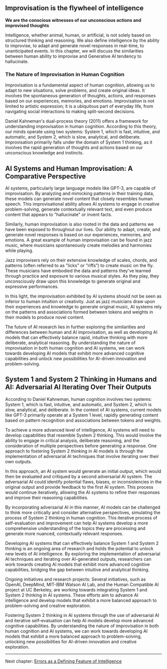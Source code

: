 ## Improvisation is the flywheel of intelligence

**We are the conscious witnesses of our unconscious actions and improvised thoughts**

Intelligence, whether animal, human, or artificial, is not solely based on structured thinking and reasoning. We also define intelligence by the ability to improvise, to adapt and generate novel responses in real-time, to unanticipated events. In this chapter, we will discuss the similarities between human ability to improvise and Generative AI tendency to hallucinate.

### The Nature of Improvisation in Human Cognition
Improvisation is a fundamental aspect of human cognition, allowing us to adapt to new situations, solve problems, and create original ideas. It involves the spontaneous generation of thoughts, actions, and responses based on our experiences, memories, and emotions. Improvisation is not limited to artistic expression; it is a ubiquitous part of everyday life, from navigating social interactions to making split-second decisions.

Daniel Kahneman's dual-process theory (2011) offers a framework for understanding improvisation in human cognition. According to this theory, our minds operate using two systems: System 1, which is fast, intuitive, and automatic, and System 2, which is slow, analytical, and deliberate. Improvisation primarily falls under the domain of System 1 thinking, as it involves the rapid generation of thoughts and actions based on our unconscious knowledge and instincts.

## AI Systems and Human Improvisation: A Comparative Perspective

AI systems, particularly large language models like GPT-3, are capable of improvisation. By analyzing and mimicking patterns in their training data, these models can generate novel content that closely resembles human speech. This improvisational ability allows AI systems to engage in creative problem-solving, generate contextually relevant text, and even produce content that appears to "hallucinate" or invent facts.

Similarly, human improvisation is also rooted in the data and patterns we have been exposed to throughout our lives. Our ability to adapt, create, and generate novel responses is based on our experiences, memories, and emotions. A great example of human improvisation can be found in jazz music, where musicians spontaneously create melodies and harmonies while playing.

Jazz improvisers rely on their extensive knowledge of scales, chords, and patterns (often referred to as "licks" or “riffs”) to create music on the fly. These musicians have embodied the data and patterns they've learned through practice and exposure to various musical styles. As they play, they unconsciously draw upon this knowledge to generate original and expressive performances.

In this light, the improvisation exhibited by AI systems should not be seen as inferior to human intuition or creativity. Just as jazz musicians draw upon their experiences and knowledge to generate original music, AI systems rely on the patterns and associations formed between tokens and weights in their models to produce novel content.

The future of AI research lies in further exploring the similarities and differences between human and AI improvisation, as well as developing AI models that can effectively balance rapid, intuitive thinking with more deliberate, analytical reasoning. By understanding the nature of improvisation in both human cognition and AI systems, we can work towards developing AI models that exhibit more advanced cognitive capabilities and unlock new possibilities for AI-driven innovation and problem-solving.

## System 1 and System 2 Thinking in Humans and AI: Adversarial AI Iterating Over Their Outputs

According to Daniel Kahneman, human cognition involves two systems: System 1, which is fast, intuitive, and automatic, and System 2, which is slow, analytical, and deliberate. In the context of AI systems, current models like GPT-3 primarily operate at a System 1 level, rapidly generating content based on pattern recognition and associations between tokens and weights.

To achieve a more advanced level of intelligence, AI systems will need to develop capabilities that resemble System 2 thinking. This would involve the ability to engage in critical analysis, deliberate reasoning, and the consideration of multiple perspectives before generating a response. One approach to fostering System 2 thinking in AI models is through the implementation of adversarial AI techniques that involve iterating over their own outputs.

In this approach, an AI system would generate an initial output, which would then be evaluated and critiqued by a second adversarial AI system. The adversarial AI could identify potential flaws, biases, or inconsistencies in the original output and provide feedback to the first AI system. This process would continue iteratively, allowing the AI systems to refine their responses and improve their reasoning capabilities.

By incorporating adversarial AI in this manner, AI models can be challenged to think more critically and consider alternative perspectives, simulating the process of System 2 thinking in human cognition. This iterative process of self-evaluation and improvement can help AI systems develop a more comprehensive understanding of the topics they are processing and generate more nuanced, contextually relevant responses.

Developing AI systems that can effectively balance System 1 and System 2 thinking is an ongoing area of research and holds the potential to unlock new levels of AI intelligence. By exploring the implementation of adversarial AI techniques and iterating over AI-generated outputs, researchers can work towards creating AI models that exhibit more advanced cognitive capabilities, bridging the gap between intuitive and analytical thinking.

Ongoing initiatives and research projects: Several initiatives, such as OpenAI, DeepMind, MIT-IBM Watson AI Lab, and the Human Compatible AI project at UC Berkeley, are working towards integrating System 1 and System 2 thinking in AI systems. These efforts aim to advance AI intelligence and develop models that exhibit a more balanced approach to problem-solving and creative exploration.

Fostering System 2 thinking in AI systems through the use of adversarial AI and iterative self-evaluation can help AI models develop more advanced cognitive capabilities. By understanding the nature of improvisation in both human cognition and AI systems, we can work towards developing AI models that exhibit a more balanced approach to problem-solving, unlocking new possibilities for AI-driven innovation and creative exploration.

---

Next chapter: [Errors as a Defining Feature of Intelligence](chapter3-error.md)
